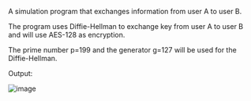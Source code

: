 A simulation program that exchanges information from user A to user B.

The program uses Diffie-Hellman to exchange key from user A to user B and will use AES-128 as encryption. 

The prime number p=199 and the generator g=127 will be used for the Diffie-Hellman.

Output:

 ![image](https://github.com/Olivein123/Program_Simulation/assets/111875528/8727eb19-f7e8-44a4-b675-5457d9059693)

